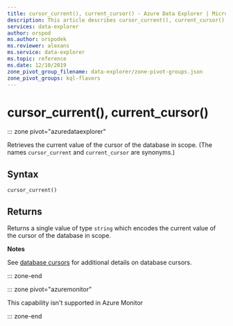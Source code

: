```yaml
---
title: cursor_current(), current_cursor() - Azure Data Explorer | Microsoft Docs
description: This article describes cursor_current(), current_cursor() in Azure Data Explorer.
services: data-explorer
author: orspod
ms.author: orspodek
ms.reviewer: alexans
ms.service: data-explorer
ms.topic: reference
ms.date: 12/10/2019
zone_pivot_group_filename: data-explorer/zone-pivot-groups.json
zone_pivot_groups: kql-flavors
---
```

# cursor_current(), current_cursor()

::: zone pivot="azuredataexplorer"

Retrieves the current value of the cursor of the database in scope. (The names `cursor_current`
and `current_cursor` are synonyms.)

## Syntax

`cursor_current()`

## Returns

Returns a single value of type `string` which encodes the current value of the
cursor of the database in scope.

**Notes**

See [database cursors](../management/databasecursor.md) for additional
details on database cursors.

::: zone-end

::: zone pivot="azuremonitor"

This capability isn't supported in Azure Monitor

::: zone-end
